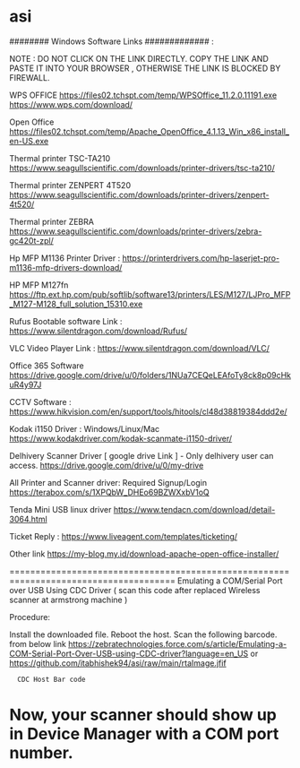 # asi

######## Windows Software Links ############# :

NOTE : DO NOT CLICK ON THE LINK DIRECTLY. COPY THE LINK AND PASTE IT INTO YOUR BROWSER , OTHERWISE THE LINK IS BLOCKED BY FIREWALL. 

WPS OFFICE
https://files02.tchspt.com/temp/WPSOffice_11.2.0.11191.exe
https://www.wps.com/download/

Open Office
https://files02.tchspt.com/temp/Apache_OpenOffice_4.1.13_Win_x86_install_en-US.exe

Thermal printer TSC-TA210
https://www.seagullscientific.com/downloads/printer-drivers/tsc-ta210/

Thermal printer ZENPERT 4T520
https://www.seagullscientific.com/downloads/printer-drivers/zenpert-4t520/

Thermal printer ZEBRA
https://www.seagullscientific.com/downloads/printer-drivers/zebra-gc420t-zpl/

Hp MFP M1136 Printer Driver :
https://printerdrivers.com/hp-laserjet-pro-m1136-mfp-drivers-download/

HP MFP M127fn
https://ftp.ext.hp.com/pub/softlib/software13/printers/LES/M127/LJPro_MFP_M127-M128_full_solution_15310.exe

Rufus Bootable software Link :
https://www.silentdragon.com/download/Rufus/

VLC Video Player Link :
https://www.silentdragon.com/download/VLC/

Office 365 Software
https://drive.google.com/drive/u/0/folders/1NUa7CEQeLEAfoTy8ck8p09cHkuR4y97J

CCTV Software :
https://www.hikvision.com/en/support/tools/hitools/cl48d38819384ddd2e/

Kodak i1150 Driver : Windows/Linux/Mac
https://www.kodakdriver.com/kodak-scanmate-i1150-driver/

Delhivery Scanner Driver [ google drive Link ] - Only delhivery user can access.
https://drive.google.com/drive/u/0/my-drive

All Printer and Scanner driver: Required Signup/Login
https://terabox.com/s/1XPQbW_DHEo69BZWXxbV1oQ

Tenda Mini USB linux driver
https://www.tendacn.com/download/detail-3064.html

Ticket Reply :
https://www.liveagent.com/templates/ticketing/

Other link
https://my-blog.my.id/download-apache-open-office-installer/

======================================================================================
Emulating a COM/Serial Port over USB Using CDC Driver ( scan this code after replaced Wireless scanner at armstrong machine ) 

Procedure: 

Install the downloaded file.
Reboot the host.
Scan the following barcode. from below link
https://zebratechnologies.force.com/s/article/Emulating-a-COM-Serial-Port-Over-USB-using-CDC-driver?language=en_US
or
https://github.com/itabhishek94/asi/raw/main/rtaImage.jfif

      CDC Host Bar code
Now, your scanner should show up in Device Manager with a COM port number.
======================================================================================
